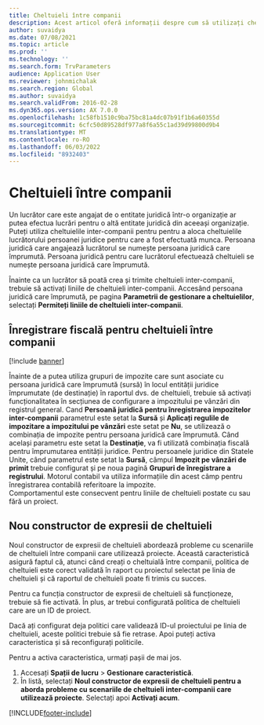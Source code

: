 ```yaml
---
title: Cheltuieli între companii
description: Acest articol oferă informații despre cum să utilizați cheltuielile între companii pentru a atribui cheltuielile unui lucrător persoanei juridice pentru care a fost efectuată munca.
author: suvaidya
ms.date: 07/08/2021
ms.topic: article
ms.prod: ''
ms.technology: ''
ms.search.form: TrvParameters
audience: Application User
ms.reviewer: johnmichalak
ms.search.region: Global
ms.author: suvaidya
ms.search.validFrom: 2016-02-28
ms.dyn365.ops.version: AX 7.0.0
ms.openlocfilehash: 1c58fb1510c9ba75bc81a4dc07b91f1b6a60355d
ms.sourcegitcommit: 6cfc50d89528df977a8f6a55c1ad39d99800d9b4
ms.translationtype: MT
ms.contentlocale: ro-RO
ms.lasthandoff: 06/03/2022
ms.locfileid: "8932403"
---
```

# <a name="intercompany-expenses"></a>Cheltuieli între companii

Un lucrător care este angajat de o entitate juridică într-o organizație ar putea efectua lucrări pentru o altă entitate juridică din aceeași organizație. Puteți utiliza cheltuielile inter-companii pentru pentru a aloca cheltuielile lucrătorului persoanei juridice pentru care a fost efectuată munca. Persoana juridică care angajează lucrătorul se numește persoana juridică care împrumută. Persoana juridică pentru care lucrătorul efectuează cheltuieli se numește persoana juridică care împrumută. 

Înainte ca un lucrător să poată crea și trimite cheltuieli inter-companii, trebuie să activați liniile de cheltuieli inter-companii. Accesând persoana juridică care împrumută, pe pagina **Parametrii de gestionare a cheltuielilor**, selectați **Permiteți liniile de cheltuieli inter-companii**. 

## <a name="tax-posting-for-intercompany-expenses"></a>Înregistrare fiscală pentru cheltuieli între companii

[!include [banner](../includes/banner.md)]

Înainte de a putea utiliza grupuri de impozite care sunt asociate cu persoana juridică care împrumută (sursă) în locul entității juridice împrumutate (de destinație) în raportul dvs. de cheltuieli, trebuie să activați funcționalitatea în secțiunea de configurare a impozitului pe vânzări din registrul general. Cand **Persoană juridică pentru înregistrarea impozitelor inter-companii** parametrul este setat la **Sursă** și **Aplicați regulile de impozitare a impozitului pe vânzări** este setat pe **Nu**, se utilizează o combinația de impozite pentru persoana juridică care împrumută. Când același parametru este setat la **Destinaţie**, va fi utilizată combinația fiscală pentru împrumutarea entității juridice. Pentru persoanele juridice din Statele Unite, când parametrul este setat la **Sursă**, câmpul **Impozit pe vânzări de primit** trebuie configurat și pe noua pagină **Grupuri de înregistrare a registrului**. Motorul contabil va utiliza informațiile din acest câmp pentru înregistrarea contabilă referitoare la impozite.   
Comportamentul este consecvent pentru liniile de cheltuieli postate cu sau fără un proiect.  

## <a name="new-expense-expression-builder"></a>Nou constructor de expresii de cheltuieli

Noul constructor de expresii de cheltuieli abordează probleme cu scenariile de cheltuieli între companii care utilizează proiecte. Această caracteristică asigură faptul că, atunci când creați o cheltuială între companii, politica de cheltuieli este corect validată în raport cu proiectul selectat pe linia de cheltuieli și că raportul de cheltuieli poate fi trimis cu succes.

Pentru ca funcția constructor de expresii de cheltuieli să funcționeze, trebuie să fie activată. În plus, ar trebui configurată politica de cheltuieli care are un ID de proiect.

Dacă ați configurat deja politici care validează ID-ul proiectului pe linia de cheltuieli, aceste politici trebuie să fie retrase. Apoi puteți activa caracteristica și să reconfigurați politicile.

Pentru a activa caracteristica, urmați pașii de mai jos.

1. Accesați **Spații de lucru** \> **Gestionare caracteristică**.
2. În listă, selectați **Noul constructor de expresii de cheltuieli pentru a aborda probleme cu scenariile de cheltuieli inter-companii care utilizează proiecte**. Selectați apoi **Activați acum**.

[!INCLUDE[footer-include](../includes/footer-banner.md)]
